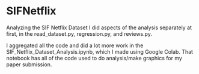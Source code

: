 # SIFNetflix
Analyzing the SIF Netflix Dataset
I did aspects of the analysis separately at first, in the read_dataset.py, regression.py, and reviews.py.

I aggregated all the code and did a lot more work in the SIF_Netflix_Dataset_Analysis.ipynb, which I made using Google Colab. 
That notebook has all of the code used to do analysis/make graphics for my paper submission.
